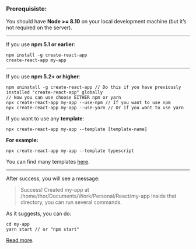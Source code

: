 ### Prerequisiste:

You should have **Node >= 8.10** on your local development machine (but it’s not required on the server).

<hr/>

If you use **npm 5.1 or earlier**:

```
npm install -g create-react-app
create-react-app my-app
```

<hr/>

If you use **npm 5.2+ or higher**:

```
npm uninstall -g create-react-app // Do this if you have previously installed "create-react-app" globally
// Now you can use choose EITHER npm or yarn
npx create-react-app my-app --use-npm // If you want to use npm
npx create-react-app my-app --use-yarn // Or if you want to use yarn
```

If you want to use any **template**:

```
npx create-react-app my-app --template [template-name]
```

**For example:**

```
npx create-react-app my-app --template typescript
```

You can find many templates [here](https://www.npmjs.com/search?q=cra-template-*).

<hr/>

After success, you will see a message:

> Success! Created my-app at /home/thor/Documents/Work/Personal/React/my-app
> Inside that directory, you can run several commands.

As it suggests, you can do:

```
cd my-app
yarn start // or "npm start"
```

[Read more](https://create-react-app.dev/docs/getting-started/).
